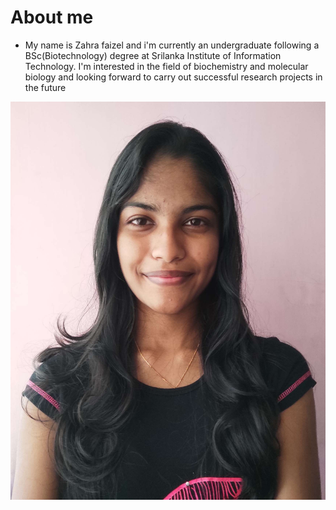 # **About me** 
- My name is Zahra faizel and i'm currently an undergraduate following a BSc(Biotechnology) degree at Srilanka Institute of Information Technology. I'm interested in the field of biochemistry and molecular biology and looking forward to carry out successful research projects in the future

![](WPS_edit20210527121742_mode-1_rotation270_shape41244304.jpg)
